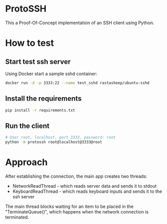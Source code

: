 # ProtoSSH

This a Proof-Of-Concept implementation of an SSH client using Python.

# How to test

## Start test ssh server
Using Docker start a sample sshd container:

```sh
docker run -d -p 3333:22 --name test_sshd rastasheep/ubuntu-sshd
```

## Install the requirements
```sh
pip install -r requirements.txt
```
## Run the client
```sh
# User root, localhost, port 3333, password: root
python -m protossh root@localhost@3333@root
```

# Approach
After establishing the connection, the main app creates two threads:
- NetworkReadThread - which reads server data and sends it to stdout
- KeyboardReadThread - which reads keyboard inputs and sends it to the ssh server

The main thread blocks waiting for an item to be placed in the "TerminateQueue()", which happens when the network connection is terminated.